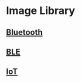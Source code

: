 # Image Library

## [Bluetooth ](bluetooth/README.md)
## [BLE](ble/README.md)

## [IoT](iot/README.md)

